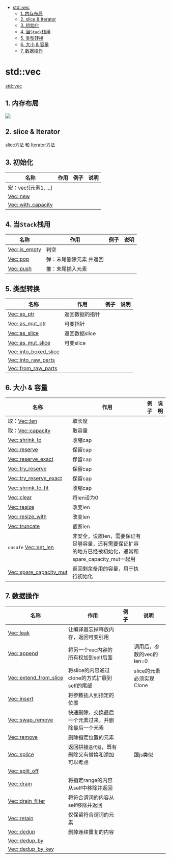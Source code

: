 - [std::vec](#stdvec)
  - [1. 内存布局](#1-内存布局)
  - [2. slice & Iterator](#2-slice--iterator)
  - [3. 初始化](#3-初始化)
  - [4. 当`Stack`栈用](#4-当stack栈用)
  - [5. 类型转换](#5-类型转换)
  - [6. 大小 & 容量](#6-大小--容量)
  - [7. 数据操作](#7-数据操作)

# std::vec

[std::vec](https://doc.rust-lang.org/std/vec/struct.Vec.html)

## 1. 内存布局

![](/uploads/rust_tech/images/m_3d67fad127c3d42372d1f9dcd1467e29_r.png)

## 2. slice & Iterator

[slice方法](/docs/rust_tech/rust_tech-1cm0q70scl2bh) 和 [Iterator方法](/docs/rust_tech/rust_tech-1ckg9bg8eiqf9)

## 3. 初始化

|名称|作用|例子|说明|
|--|--|--|--|
|宏：vec![元素1, ...]||||
|[Vec::new](https://doc.rust-lang.org/std/vec/struct.Vec.html#method.new)||||
|[Vec::with_capacity](https://doc.rust-lang.org/std/vec/struct.Vec.html#method.with_capacity)||||

## 4. 当`Stack`栈用

|名称|作用|例子|说明|
|--|--|--|--|
|[Vec::is_empty](https://doc.rust-lang.org/std/vec/struct.Vec.html#method.is_empty)|判空|||
|[Vec::pop](https://doc.rust-lang.org/std/vec/struct.Vec.html#method.pop)|弹：末尾删除元素 并返回|||
|[Vec::push](https://doc.rust-lang.org/std/vec/struct.Vec.html#method.push)|推：末尾插入元素|||

## 5. 类型转换

|名称|作用|例子|说明|
|--|--|--|--|
|[Vec::as_ptr](https://doc.rust-lang.org/std/vec/struct.Vec.html#method.as_ptr)|返回数据的指针|||
|[Vec::as_mut_ptr](https://doc.rust-lang.org/std/vec/struct.Vec.html#method.as_mut_ptr)|可变指针|||
|[Vec::as_slice](https://doc.rust-lang.org/std/vec/struct.Vec.html#method.as_slice)|返回数据slice|||
|[Vec::as_mut_slice](https://doc.rust-lang.org/std/vec/struct.Vec.html#method.as_mut_slice)|可变slice|||
|[Vec::into_boxed_slice](https://doc.rust-lang.org/std/vec/struct.Vec.html#method.into_boxed_slice)||||
|[Vec::into_raw_parts](https://doc.rust-lang.org/std/vec/struct.Vec.html#method.into_raw_parts)||||
|[Vec::from_raw_parts](https://doc.rust-lang.org/std/vec/struct.Vec.html#method.from_raw_parts)||||

## 6. 大小 & 容量

|名称|作用|例子|说明|
|--|--|--|--|
|取：[Vec::len](https://doc.rust-lang.org/std/vec/struct.Vec.html#method.len)|取长度|||
|取：[Vec::capacity](https://doc.rust-lang.org/std/vec/struct.Vec.html#method.capacity)|取容量|||
|[Vec::shrink_to](https://doc.rust-lang.org/std/vec/struct.Vec.html#method.shrink_to)|收缩cap|||
|[Vec::reserve](https://doc.rust-lang.org/std/vec/struct.Vec.html#method.reserve)|保留cap|||
|[Vec::reserve_exact](https://doc.rust-lang.org/std/vec/struct.Vec.html#method.reserve_exact)|保留cap|||
|[Vec::try_reserve](https://doc.rust-lang.org/std/vec/struct.Vec.html#method.try_reserve)|保留cap|||
|[Vec::try_reserve_exact](https://doc.rust-lang.org/std/vec/struct.Vec.html#method.try_reserve_exact)|保留cap|||
|[Vec::shrink_to_fit](https://doc.rust-lang.org/std/vec/struct.Vec.html#method.shrink_to_fit)|收缩cap|||
|[Vec::clear](https://doc.rust-lang.org/std/vec/struct.Vec.html#method.clear)|将len设为0|||
|[Vec::resize](https://doc.rust-lang.org/std/vec/struct.Vec.html#method.resize)|改变len|||
|[Vec::resize_with](https://doc.rust-lang.org/std/vec/struct.Vec.html#method.resize_with)|改变len|||
|[Vec::truncate](https://doc.rust-lang.org/std/vec/struct.Vec.html#method.truncate)|截断len|||
|`unsafe` [Vec::set_len](https://doc.rust-lang.org/std/vec/struct.Vec.html#method.set_len)|非安全，设置len，需要保证有足够容量，还有需要保证扩容的地方已经被初始化，通常和spare_capacity_mut一起用|||
|[Vec::spare_capacity_mut](https://doc.rust-lang.org/std/vec/struct.Vec.html#method.spare_capacity_mut)|返回剩余备用的容量，用于执行初始化|||

## 7. 数据操作

|名称|作用|例子|说明|
|--|--|--|--|
|[Vec::leak](https://doc.rust-lang.org/std/vec/struct.Vec.html#method.leak)|让编译器忘掉释放内存，返回可变引用|||
|[Vec::append](https://doc.rust-lang.org/std/vec/struct.Vec.html#method.append)|将另一个vec内容的所有权加到self后面||调用后，参数的vec的len=0|
|[Vec::extend_from_slice](https://doc.rust-lang.org/std/vec/struct.Vec.html#method.extend_from_slice)|将slice的内容通过clone的方式扩展到self的尾部||slice的元素必须实现Clone|
|[Vec::insert](https://doc.rust-lang.org/std/vec/struct.Vec.html#method.insert)|将参数插入到指定的位置|||
|[Vec::swap_remove](https://doc.rust-lang.org/std/vec/struct.Vec.html#method.swap_remove)|快速删除，交换最后一个元素过来，并删除最后一个元素|||
|[Vec::remove](https://doc.rust-lang.org/std/vec/struct.Vec.html#method.remove)|删除指定位置的元素|||
|[Vec::splice](https://doc.rust-lang.org/std/vec/struct.Vec.html#method.splice)|返回拼接`迭代器`，既有删除又有替换和添加可以考虑||跟js类似|
|[Vec::split_off](https://doc.rust-lang.org/std/vec/struct.Vec.html#method.split_off)||||
|[Vec::drain](https://doc.rust-lang.org/std/vec/struct.Vec.html#method.drain)|将指定range的内容从self中移除并返回|||
|[Vec::drain_filter](https://doc.rust-lang.org/std/vec/struct.Vec.html#method.drain_filter)|将符合谓词的内容从self移除并返回|||
|[Vec::retain](https://doc.rust-lang.org/std/vec/struct.Vec.html#method.retain)|仅保留符合谓词的元素|||
|[Vec::dedup](https://doc.rust-lang.org/std/vec/struct.Vec.html#method.dedup)|删掉连续重复的内容|||
|[Vec::dedup_by](https://doc.rust-lang.org/std/vec/struct.Vec.html#method.dedup_by)||||
|[Vec::dedup_by_key](https://doc.rust-lang.org/std/vec/struct.Vec.html#method.dedup_by_key)||||